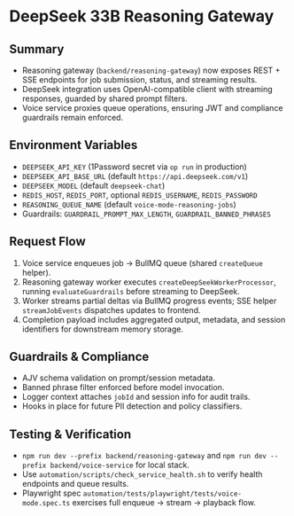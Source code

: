 # DeepSeek 33B Reasoning Gateway

## Summary

- Reasoning gateway (`backend/reasoning-gateway`) now exposes REST + SSE endpoints for job submission, status, and streaming results.
- DeepSeek integration uses OpenAI-compatible client with streaming responses, guarded by shared prompt filters.
- Voice service proxies queue operations, ensuring JWT and compliance guardrails remain enforced.

## Environment Variables

- `DEEPSEEK_API_KEY` (1Password secret via `op run` in production)
- `DEEPSEEK_API_BASE_URL` (default `https://api.deepseek.com/v1`)
- `DEEPSEEK_MODEL` (default `deepseek-chat`)
- `REDIS_HOST`, `REDIS_PORT`, optional `REDIS_USERNAME`, `REDIS_PASSWORD`
- `REASONING_QUEUE_NAME` (default `voice-mode-reasoning-jobs`)
- Guardrails: `GUARDRAIL_PROMPT_MAX_LENGTH`, `GUARDRAIL_BANNED_PHRASES`

## Request Flow

1. Voice service enqueues job -> BullMQ queue (shared `createQueue` helper).
2. Reasoning gateway worker executes `createDeepSeekWorkerProcessor`, running `evaluateGuardrails` before streaming to DeepSeek.
3. Worker streams partial deltas via BullMQ progress events; SSE helper `streamJobEvents` dispatches updates to frontend.
4. Completion payload includes aggregated output, metadata, and session identifiers for downstream memory storage.

## Guardrails & Compliance

- AJV schema validation on prompt/session metadata.
- Banned phrase filter enforced before model invocation.
- Logger context attaches `jobId` and session info for audit trails.
- Hooks in place for future PII detection and policy classifiers.

## Testing & Verification

- `npm run dev --prefix backend/reasoning-gateway` and `npm run dev --prefix backend/voice-service` for local stack.
- Use `automation/scripts/check_service_health.sh` to verify health endpoints and queue results.
- Playwright spec `automation/tests/playwright/tests/voice-mode.spec.ts` exercises full enqueue -> stream -> playback flow.

<!-- Last verified: 2025-10-02 -->

<!-- Optimized: 2025-10-02 -->
